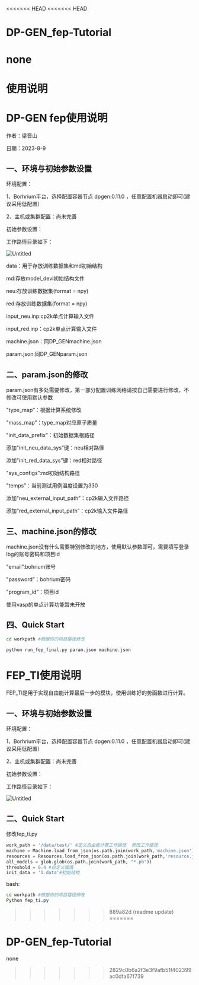 <<<<<<< HEAD
<<<<<<< HEAD
# DP-GEN_fep-Tutorial
none
=======
# 使用说明

# DP-GEN fep使用说明

作者：梁晋山

日期：2023-8-9

## 一、环境与初始参数设置

环境配置：

1、Borhrium平台，选择配置容器节点 dpgen:0.11.0 ，任意配置机器启动即可(建议采用低配置）

2、主机或集群配置：尚未完善

初始参数设置：

工作路径目录如下：

![Untitled](%E4%BD%BF%E7%94%A8%E8%AF%B4%E6%98%8E%2009271a9011dc4e219cd1b09084f442aa/Untitled.png)

data：用于存放训练数据集和md初始结构

md:存放model_devi初始结构文件

neu:存放训练数据集(format = npy)

red:存放训练数据集(format = npy)

input_neu.inp:cp2k单点计算输入文件

input_red.inp：cp2k单点计算输入文件

machine.json：同DP_GENmachine.json

param.json:同DP_GENparam.json

## 二、param.json的修改

param.json有多处需要修改，第一部分配置训练网络请按自己需要进行修改，不修改可使用默认参数

"type_map”：根据计算系统修改

"mass_map”：type_map对应原子质量

"init_data_prefix”：初始数据集根路径

添加"init_neu_data_sys”键：neu相对路径

添加"init_red_data_sys”键：red相对路径

"sys_configs”:md初始结构路径

"temps”：当前测试用例温度设置为330

添加"neu_external_input_path”：cp2k输入文件路径

添加"red_external_input_path”：cp2k输入文件路径

## 三、machine.json的修改

machine.json没有什么需要特别修改的地方，使用默认参数即可，需要填写登录lbg的账号密码和项目id

"email”:bohrium账号

"password”：bohrium密码

"program_id”：项目id

使用vasp的单点计算功能暂未开放

## 四、Quick Start

```bash
cd workpath #根据你的项目路径修改

python run_fep_final.py param.json machine.json
```

# FEP_TI使用说明

FEP_TI是用于实现自由能计算最后一步的模块，使用训练好的势函数进行计算。

## 一、环境与初始参数设置

环境配置：

1、Borhrium平台，选择配置容器节点 dpgen:0.11.0 ，任意配置机器启动即可(建议采用低配置）

2、主机或集群配置：尚未完善

初始参数设置：

工作路径目录如下：

![Untitled](%E4%BD%BF%E7%94%A8%E8%AF%B4%E6%98%8E%2009271a9011dc4e219cd1b09084f442aa/Untitled%201.png)

## 二、Quick Start

修改fep_ti.py

```python
work_path = '/data/test/' #定义自由能计算工作路径  修改工作路径
machine = Machine.load_from_json(os.path.join(work_path,'machine.json'))
resources = Resources.load_from_json(os.path.join(work_path,'resource.json'))
all_models = glob.glob(os.path.join(work_path, "*.pb"))
threshold = 0.4 #自定义阈值
init_data = '1.data'#初始结构
```

bash:

```bash
cd workpath #根据你的项目路径修改
Python fep_ti.py
```
>>>>>>> 889a82d (readme update)
=======
# DP-GEN_fep-Tutorial
none
>>>>>>> 2829c0b6a2f3e3f9afb51f402399ac0dfa67f739
